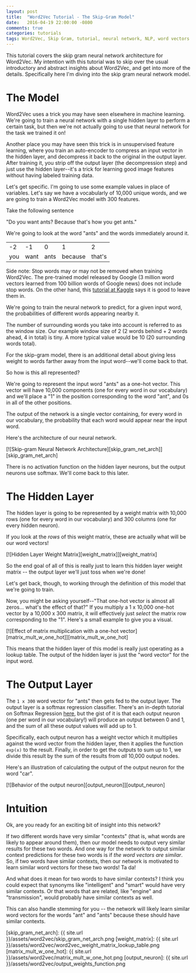 ```yaml
---
layout: post
title:  "Word2Vec Tutorial - The Skip-Gram Model"
date:   2016-04-19 22:00:00 -0800
comments: true
categories: tutorials
tags: Word2Vec, Skip Gram, tutorial, neural network, NLP, word vectors
---
```


This tutorial covers the skip gram neural network architecture for Word2Vec. My intention with this tutorial was to skip over the usual introductory and abstract insights about Word2Vec, and get into more of the details. Specifically here I'm diving into the skip gram neural network model.

The Model
=========

Word2Vec uses a trick you may have seen elsewhere in machine learning. We're going to train a neural network with a single hidden layer to perform a certain task, but then we're not actually going to use that neural network for the task we trained it on!

<div class="message">
Another place you may have seen this trick is in unsupervised feature learning, where you train an auto-encoder to compress an input vector in the hidden layer, and decompress it back to the original in the output layer. After training it, you strip off the output layer (the decompression step) and just use the hidden layer--it's a trick for learning good image features without having labeled training data.
</div>

Let's get specific. I'm going to use some example values in place of variables. Let's say we have a vocabularly of 10,000 unique words, and we are going to train a Word2Vec model with 300 features.

Take the following sentence

"Do you want ants? Because that's how you get ants."

We're going to look at the word "ants" and the words immediately around it.

<table>
<tr><td>-2</td><td>-1</td><td>0</td><td>1</td><td>2</td></tr>
<tr><td>you</td><td>want</td><td>ants</td><td>because</td><td>that's</td></tr>
</table>

Side note: Stop words may or may not be removed when training Word2Vec. The pre-trained model released by Google (3 million word vectors learned from 100 billion words of Google news) does not include stop words. On the other hand, this [tutorial at Kaggle](https://www.kaggle.com/c/word2vec-nlp-tutorial/details/part-2-word-vectors "Kaggle tutorial on Word2Vec") says it is good to leave them in.

We're going to train the neural network to predict, for a given input word, the probabilities of different words appearing nearby it.  

<div class="message">
The number of surrounding words you take into account is referred to as the window size. Our example window size of 2 (2 words behind + 2 words ahead, 4 in total) is tiny. A more typical value would be 10 (20 surrounding words total). 

For the skip-gram model, there is an additional detail about giving less weight to words farther away from the input word--we'll come back to that.
</div>

So how is this all represented?

We're going to represent the input word "ants" as a one-hot vector. This vector will have 10,000 components (one for every word in our vocabulary) and we'll place a "1" in the position corresponding to the word "ant", and 0s in all of the other positions.

The output of the network is a single vector containing, for every word in our vocabulary, the probability that each word would appear near the input word. 

Here's the architecture of our neural network.

[![Skip-gram Neural Network Architecture][skip_gram_net_arch]][skip_gram_net_arch]

There is no activation function on the hidden layer neurons, but the output neurons use softmax. We'll come back to this later.

The Hidden Layer
================

The hidden layer is going to be represented by a weight matrix with 10,000 rows (one for every word in our vocabulary) and 300 columns (one for every hidden neuron).

If you look at the *rows* of this weight matrix, these are actually what will be our word vectors!

[![Hidden Layer Weight Matrix][weight_matrix]][weight_matrix]

So the end goal of all of this is really just to learn this hidden layer weight matrix -- the output layer we'll just toss when we're done!

Let's get back, though, to working through the definition of this model that we're going to train.

Now, you might be asking yourself--"That one-hot vector is almost all zeros... what's the effect of that?" If you multiply a 1 x 10,000 one-hot vector by a 10,000 x 300 matrix, it will effectively just *select* the matrix row corresponding to the "1". Here's a small example to give you a visual.

[![Effect of matrix multiplication with a one-hot vector][matrix_mult_w_one_hot]][matrix_mult_w_one_hot]

This means that the hidden layer of this model is really just operating as a lookup table. The output of the hidden layer is just the "word vector" for the input word.

The Output Layer
================

The `1 x 300` word vector for "ants" then gets fed to the output layer. The output layer is a softmax regression classifier. There's an in-depth tutorial on Softmax Regression [here](http://ufldl.stanford.edu/tutorial/supervised/SoftmaxRegression/), but the gist of it is that each output neuron (one per word in our vocabulary!) will produce an output between 0 and 1, and the sum of all these output values will add up to 1. 

Specifically, each output neuron has a weight vector which it multiplies against the word vector from the hidden layer, then it applies the function `exp(x)` to the result. Finally, in order to get the outputs to sum up to 1, we divide this result by the sum of the results from *all* 10,000 output nodes.

Here's an illustration of calculating the output of the output neuron for the word "car".

[![Behavior of the output neuron][output_neuron]][output_neuron]

Intuition
=========
Ok, are you ready for an exciting bit of insight into this network? 

If two different words have very similar "contexts" (that is, what words are likely to appear around them), then our model needs to output very similar results for these two words. And one way for the network to output similar context predictions for these two words is if *the word vectors are similar*. So, if two words have similar contexts, then our network is motivated to learn similar word vectors for these two words! Ta da!

And what does it mean for two words to have similar contexts? I think you could expect that synonyms like "intelligent" and "smart" would have very similar contexts. Or that words that are related, like "engine" and "transmission", would probably have similar contexts as well. 

This can also handle stemming for you -- the network will likely learn similar word vectors for the words "ant" and "ants" because these should have similar contexts.

[skip_gram_net_arch]: {{ site.url }}/assets/word2vec/skip_gram_net_arch.png
[weight_matrix]: {{ site.url }}/assets/word2vec/word2vec_weight_matrix_lookup_table.png
[matrix_mult_w_one_hot]: {{ site.url }}/assets/word2vec/matrix_mult_w_one_hot.png
[output_neuron]: {{ site.url }}/assets/word2vec/output_weights_function.png
